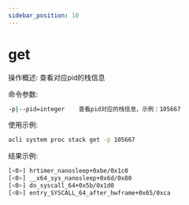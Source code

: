 ```yaml
---
sidebar_position: 10
---
```


# get
操作概述: 查看对应pid的栈信息

命令参数:
```bash
-p|--pid=integer    查看pid对应的栈信息，示例：105667
```

使用示例:
```bash
acli system proc stack get -p 105667
```

结果示例:
```bash
[<0>] hrtimer_nanosleep+0xbe/0x1c0
[<0>] __x64_sys_nanosleep+0x6d/0x80
[<0>] do_syscall_64+0x5b/0x1d0
[<0>] entry_SYSCALL_64_after_hwframe+0x65/0xca
```
